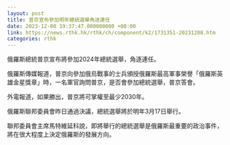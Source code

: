 ```yaml
---
layout: post
title: 普京宣布參加明年總統選舉角逐連任
date: 2023-12-08 19:37:47.000000000 +08:00
link: https://news.rthk.hk/rthk/ch/component/k2/1731351-20231208.htm
categories: rthk
---
```


俄羅斯總統普京宣布將參加2024年總統選舉，角逐連任。

俄羅斯傳媒報道，普京向參加俄烏戰事的士兵頒授俄羅斯最高軍事榮譽「俄羅斯英雄金星獎章」時，一名軍官詢問普京，是否會參加總統選舉，普京答會。

外電報道，如果勝出，普京將可掌權至最少2030年。

俄羅斯聯邦委員會昨日通過決議，總統選舉將於明年3月17日舉行。

聯邦委員會主席馬特維延科說，即將舉行的總統選舉是俄羅斯最重要的政治事件，將在很大程度上決定俄羅斯的發展方向。
